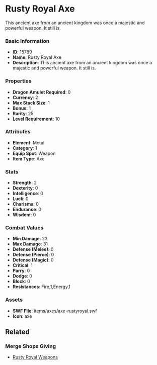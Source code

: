 # Rusty Royal Axe

This ancient axe from an ancient kingdom was once a majestic and powerful weapon. It still is. 

### Basic Information

- **ID**: 15789
- **Name**: Rusty Royal Axe
- **Description**: This ancient axe from an ancient kingdom was once a majestic and powerful weapon. It still is. 

### Properties

- **Dragon Amulet Required**: 0
- **Currency**: 2
- **Max Stack Size**: 1
- **Bonus**: 1
- **Rarity**: 25
- **Level Requirement**: 10

### Attributes

- **Element**: Metal
- **Category**: 1
- **Equip Spot**: Weapon
- **Item Type**: Axe

### Stats

- **Strength**: 2
- **Dexterity**: 0
- **Intelligence**: 0
- **Luck**: 0
- **Charisma**: 0
- **Endurance**: 0
- **Wisdom**: 0

### Combat Values

- **Min Damage**: 23
- **Max Damage**: 31
- **Defense (Melee)**: 0
- **Defense (Pierce)**: 0
- **Defense (Magic)**: 0
- **Critical**: 1
- **Parry**: 0
- **Dodge**: 0
- **Block**: 0
- **Resistances**: Fire,1,Energy,1

### Assets

- **SWF File**: items/axes/axe-rustyroyal.swf
- **Icon**: axe

## Related

### Merge Shops Giving

- [Rusty Royal Weapons](../merge-shops/250-rusty-royal-weapons.md)

